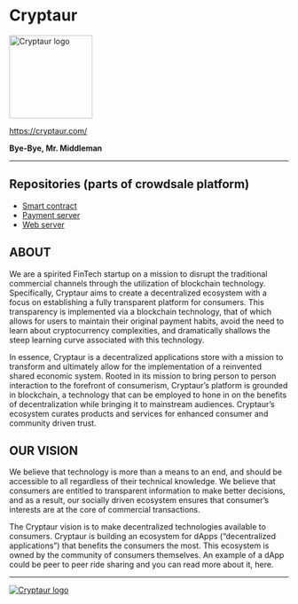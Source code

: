 # Cryptaur

<img src="https://cryptaur.github.io/images/Cryptaur-logo.png" alt="Cryptaur logo" width="150">

https://cryptaur.com/

__Bye-Bye, Mr. Middleman__

---

## Repositories (parts of crowdsale platform)

* [Smart contract](https://github.com/Cryptaur/cryptaur-contract)
* [Payment server](https://github.com/Cryptaur/cryptaur-payment-server)
* [Web server](https://github.com/Cryptaur/cryptaur-web-server)

## ABOUT

We are a spirited FinTech startup on a mission to disrupt the traditional commercial channels through the utilization of blockchain technology. Specifically, Cryptaur aims to create a decentralized ecosystem with a focus on establishing a fully transparent platform for consumers. This transparency is implemented via a blockchain technology, that of which allows for users to maintain their original payment habits, avoid the need to learn about cryptocurrency complexities, and dramatically shallows the steep learning curve associated with this technology.

In essence, Cryptaur is a decentralized applications store with a mission to transform and ultimately allow for the implementation of a reinvented shared economic system. Rooted in its mission to bring person to person interaction to the forefront of consumerism, Cryptaur’s platform is grounded in blockchain, a technology that can be employed to hone in on the benefits of decentralization while bringing it to mainstream audiences. Cryptaur’s ecosystem curates products and services for enhanced consumer and community driven trust.


## OUR VISION

We believe that technology is more than a means to an end, and should be accessible to all regardless of their technical knowledge. We believe that consumers are entitled to transparent information to make better decisions, and as a result, our socially driven ecosystem ensures that  consumer’s interests are at the core of commercial transactions.

The Cryptaur vision is to make decentralized technologies available to consumers. Cryptaur is building an ecosystem for dApps (“decentralized applications”) that benefits the consumers the most. This ecosystem is owned by the community of consumers themselves. An example of a dApp could be peer to peer ride sharing and you can read more about it, here.

---

[![Cryptaur logo](https://cryptaur.github.io/images/Cryptaur-logo-2.png "Cryptaur logo")](https://cryptaur.com/)

